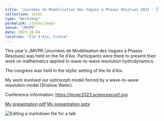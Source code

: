 ```yaml
---
title: "Journées de Modélisation des Vagues à Phases Résolues 2023 - Île d'Aix"
collection: talks
type: "Workshop"
permalink: /talks/jmvpr
venue: "JMVPR"
date: 2023-10-04
location: "Île d'Aix, France"
---
```


This year's JMVPR (Journées de Modélisation des Vagues à Phases Résolues) was held on the Ile d'Aix. Participants were there to present their work on mathematics applied to wave-to-wave resolution hydrodynamics.

The congress was held in the idyllic setting of the Ile d'Aix. 

My work involved our optimorph model forced by a wave-to-wave resolution model (Shallow Water).

Conference information: https://jmvpr2023.sciencesconf.org

[My presentation pdf](http://ronan-dupont.github.io/files/presentation/Slides_Dupont_Ronan_JMVPR.pdf)
[My presentation pptx](http://ronan-dupont.github.io/files/presentation/Slides_Dupont_Ronan_JMVPR.pptx)

![Editing a markdown file for a talk](/images/jmvpr-2023.jpg)
